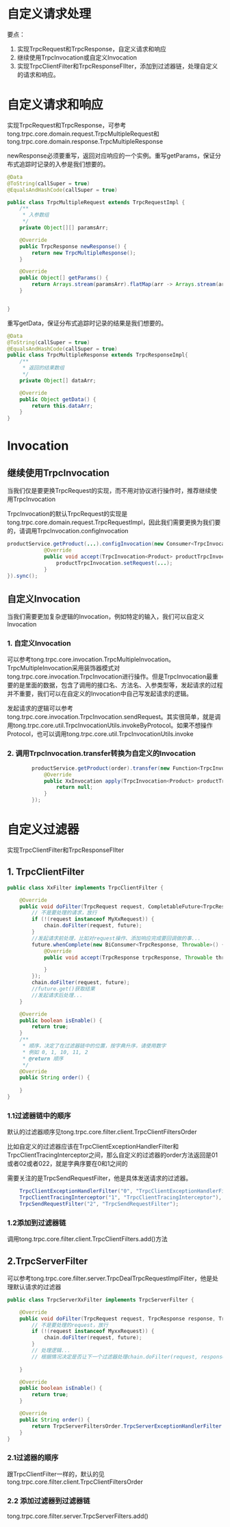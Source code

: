# 自定义请求处理
要点：
1. 实现TrpcRequest和TrpcResponse，自定义请求和响应
2. 继续使用TrpcInvocation或自定义Invocation
3. 实现TrpcClientFilter和TrpcResponseFIlter，添加到过滤器链，处理自定义的请求和响应。

# 自定义请求和响应
实现TrpcRequest和TrpcResponse，可参考tong.trpc.core.domain.request.TrpcMultipleRequest和tong.trpc.core.domain.response.TrpcMultipleResponse

newResponse必须要重写，返回对应响应的一个实例。重写getParams，保证分布式追踪时记录的入参是我们想要的。
```java
@Data
@ToString(callSuper = true)
@EqualsAndHashCode(callSuper = true)

public class TrpcMultipleRequest extends TrpcRequestImpl {
    /**
     * 入参数组
     */
    private Object[][] paramsArr;

    @Override
    public TrpcResponse newResponse() {
        return new TrpcMultipleResponse();
    }

    @Override
    public Object[] getParams() {
        return Arrays.stream(paramsArr).flatMap(arr -> Arrays.stream(arr)).toArray();
    }


}
```
重写getData，保证分布式追踪时记录的结果是我们想要的。
```java
@Data
@ToString(callSuper = true)
@EqualsAndHashCode(callSuper = true)
public class TrpcMultipleResponse extends TrpcResponseImpl{
    /**
     * 返回的结果数组
     */
    private Object[] dataArr;

    @Override
    public Object getData() {
        return this.dataArr;
    }
}
```

# Invocation
## 继续使用TrpcInvocation
当我们仅是要更换TrpcRequest的实现，而不用对协议进行操作时，推荐继续使用TrpcInvocation

TrpcInvocation的默认TrpcRequest的实现是tong.trpc.core.domain.request.TrpcRequestImpl，因此我们需要更换为我们要的，请调用TrpcInvocation.configInvocation
```java
productService.getProduct(...).configInvocation(new Consumer<TrpcInvocation<Product>>() {
            @Override
            public void accept(TrpcInvocation<Product> productTrpcInvocation) {
                productTrpcInvocation.setRequest(...);
            }
}).sync();
```

## 自定义Invocation
当我们需要更加复杂逻辑的Invocation，例如特定的输入，我们可以自定义Invocation
### 1. 自定义Invocation
可以参考tong.trpc.core.invocation.TrpcMultipleInvocation。TrpcMultipleInvocation采用装饰器模式对tong.trpc.core.invocation.TrpcInvocation进行操作。但是TrpcInvocation最重要的是里面的数据，包含了调用的接口名、方法名、入参类型等，发起请求的过程并不重要，我们可以在自定义的Invocation中自己写发起请求的逻辑。

发起请求的逻辑可以参考tong.trpc.core.invocation.TrpcInvocation.sendRequest。其实很简单，就是调用tong.trpc.core.util.TrpcInvocationUtils.invokeByProtocol。如果不想操作Protocol，也可以调用tong.trpc.core.util.TrpcInvocationUtils.invoke

### 2. 调用TrpcInvocation.transfer转换为自定义的Invocation
```java
        productService.getProduct(order).transfer(new Function<TrpcInvocation<Product>, XxInvocation>() {
            @Override
            public XxInvocation apply(TrpcInvocation<Product> productTrpcInvocation) {
                return null;
            }
        });
```

# 自定义过滤器
实现TrpcClientFilter和TrpcResponseFIlter

## 1. TrpcClientFilter
```java
public class XxFilter implements TrpcClientFilter {

    @Override
    public void doFilter(TrpcRequest request, CompletableFuture<TrpcResponse> future, TrpcClientFilterChain chain) {
        // 不是要处理的请求，放行
        if (!(request instanceof MyXxRequest)) {
            chain.doFilter(request, future);
        }
        //发起请求前处理，比如对request操作、添加响应完成要回调做的事...
        future.whenComplete(new BiConsumer<TrpcResponse, Throwable>() {
            @Override
            public void accept(TrpcResponse trpcResponse, Throwable throwable) {

            }
        });
        chain.doFilter(request, future);
        //future.get()获取结果
        //发起请求后处理...
    }

    @Override
    public boolean isEnable() {
        return true;
    }
    /**
     * 顺序，决定了在过滤器链中的位置，按字典升序，请使用数字
     * 例如 0, 1, 10, 11, 2
     * @return 顺序
     */
    @Override
    public String order() {
        
    }
}
```

### 1.1过滤器链中的顺序
默认的过滤器顺序见tong.trpc.core.filter.client.TrpcClientFiltersOrder

比如自定义的过滤器应该在TrpcClientExceptionHandlerFilter和TrpcClientTracingInterceptor之间，那么自定义的过滤器的order方法返回是01或者02或者022，就是字典序要在0和1之间的

需要关注的是TrpcSendRequestFilter，他是具体发送请求的过滤器。
```java
    TrpcClientExceptionHandlerFilter("0", "TrpcClientExceptionHandlerFilter"),
    TrpcClientTracingInterceptor("1", "TrpcClientTracingInterceptor"),
    TrpcSendRequestFilter("2", "TrpcSendRequestFilter");
```
### 1.2添加到过滤器链
调用tong.trpc.core.filter.client.TrpcClientFilters.add()方法

## 2.TrpcServerFilter
可以参考tong.trpc.core.filter.server.TrpcDealTrpcRequestImplFilter，他是处理默认请求的过滤器
```java
public class TrpcServerXxFilter implements TrpcServerFilter {

    @Override
    public void doFilter(TrpcRequest request, TrpcResponse response, TrpcServerFilterChain chain) {
        // 不是要处理的request，放行
        if (!(request instanceof MyxxRequest)) {
            chain.doFilter(request, future);
        }
        // 处理逻辑...
        // 根据情况决定是否让下一个过滤器处理chain.doFilter(request, response);
        
    }

    @Override
    public boolean isEnable() {
        return true;
    }

    @Override
    public String order() {
        return TrpcServerFiltersOrder.TrpcServerExceptionHandlerFilter.getOrder();
    }
}
```

### 2.1过滤器的顺序
跟TrpcClientFilter一样的，默认的见tong.trpc.core.filter.client.TrpcClientFiltersOrder

### 2.2 添加过滤器到过滤器链
tong.trpc.core.filter.server.TrpcServerFilters.add()
